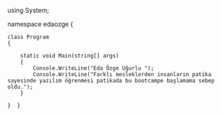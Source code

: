 using System;

namespace edaozge
{

    class Program
    {
    
        static void Main(string[] args)
        {
            Console.WriteLine("Eda Özge Uğurlu ");
            Console.WriteLine("Farklı mesleklerden insanların patika sayesinde yazılım öğrenmesi patikada bu bootcampe başlamama sebep oldu.");
        }
            
    }  }
